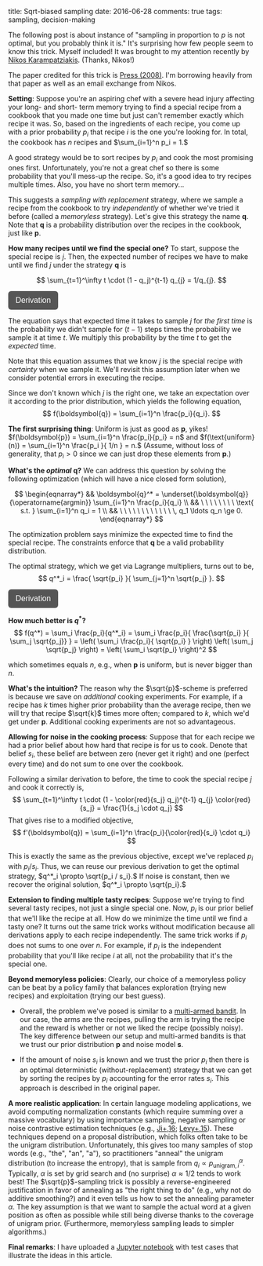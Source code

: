 title: Sqrt-biased sampling
date: 2016-06-28
comments: true
tags: sampling, decision-making

The following post is about instance of "sampling in proportion to $p$ is not
optimal, but you probably think it is." It's surprising how few people seem to
know this trick. Myself included! It was brought to my attention recently by
[Nikos Karampatziakis](http://lowrank.net/nikos/). (Thanks, Nikos!)

The paper credited for this trick is
[Press (2008)](http://www.pnas.org/content/106/6/1716.full.pdf). I'm borrowing
heavily from that paper as well as an email exchange from Nikos.

**Setting**: Suppose you're an aspiring chef with a severe head injury affecting
  your long- and short- term memory trying to find a special recipe from a
  cookbook that you made one time but just can't remember exactly which recipe
  it was. So, based on the ingredients of each recipe, you come up with a prior
  probability $p_i$ that recipe $i$ is the one you're looking for. In total, the
  cookbook has $n$ recipes and $\sum_{i=1}^n p_i = 1.$

A good strategy would be to sort recipes by $p_i$ and cook the most promising
ones first. Unfortunately, you're not a great chef so there is some probability
that you'll mess-up the recipe. So, it's a good idea to try recipes multiple
times. Also, you have no short term memory...

This suggests a *sampling with replacement* strategy, where we sample a recipe
from the cookbook to try *independently* of whether we've tried it before
(called a *memoryless* strategy). Let's give this strategy the name
$\boldsymbol{q}.$ Note that $\boldsymbol{q}$ is a probability distribution over
the recipes in the cookbook, just like $\boldsymbol{p}.$

**How many recipes until we find the special one?** To start, suppose the
special recipe is $j.$ Then, the expected number of recipes we have to make
until we find $j$ under the strategy $\boldsymbol{q}$ is

$$
\sum_{t=1}^\infty t \cdot (1 - q_j)^{t-1} q_{j} = 1/q_{j}.
$$

<style>
.toggle-button {
    background-color: #555555;
    border: none;
    color: white;
    padding: 10px 15px;
    border-radius: 6px;
    text-align: center;
    text-decoration: none;
    display: inline-block;
    font-size: 16px;
    cursor: pointer;
}
.derivation {
  background-color: #f2f2f2;
  border: thin solid #ddd;
  padding: 10px;
  margin-bottom: 10px;
}
</style>

<script>
// workaround for when markdown/mathjax gets confused by the
// javascript dollar function.
function toggle(x) { $(x).toggle(); }
</script>

<button onclick="toggle('#derivation-series')" class="toggle-button">Derivation</button>
<div id="derivation-series" style="display:none;" class="derivation">
**Derivation**:

We start with
$$
\sum_{t=1}^\infty t \cdot (1 - q_j)^{t-1} q_{j},
$$

Let $a = (1-q_j)$, to clean up notation.
$$
= q_{j} \sum_{t=1}^\infty t \cdot a^{t-1}
$$

Use the identity $\nabla_a [ a^t ] = t \cdot a^{t-1}$,
$$
= q_{j} \sum_{t=1}^\infty \nabla_a[ a^{t} ].
$$

Fish the gradient out of the sum and tweak summation index,
$$
= q_{j} \nabla_a\left[ \sum_{t=1}^\infty a^{t} \right]
= q_{j} \nabla_a\left[ -1 + \sum_{t=0}^\infty a^{t}\right]
$$

Plugin in the solution to the geometric series,
$$
= q_{j} \nabla_a\left[ -1 + \frac{1}{1-a} \right].
$$

Take derivative, expand $a$ and simplify,
$$
= q_{j} \frac{1}{(1-a)^2}
= \frac{1}{q_j}
$$

</div>


The equation says that expected time it takes to sample $j$ for *the first time*
is the probability we didn't sample for $(t-1)$ steps times the probability we
sample it at time $t.$ We multiply this probability by the time $t$ to get the
*expected* time.

Note that this equation assumes that we know $j$ is the special recipe *with
certainty* when we sample it. We'll revisit this assumption later when we
consider potential errors in executing the recipe.

Since we don't known which $j$ is the right one, we take an expectation over it
according to the prior distribution, which yields the following equation,
$$
f(\boldsymbol{q}) = \sum_{i=1}^n \frac{p_i}{q_i}.
$$

**The first surprising thing**: Uniform is just as good as $\boldsymbol{p}$,
  yikes! $f(\boldsymbol{p}) = \sum_{i=1}^n \frac{p_i}{p_i} = n$ and
  $f(\text{uniform}(n)) = \sum_{i=1}^n \frac{p_i }{ 1/n } = n.$ (Assume, without
  loss of generality, that $p_i > 0$ since we can just drop these elements from
  $\boldsymbol{p}.$)


**What's the *optimal* $\boldsymbol{q}$?** We can address this question by
solving the following optimization (which will have a nice closed form
solution),

$$
\begin{eqnarray*}
&& \boldsymbol{q}^* = \underset{\boldsymbol{q}}{\operatorname{argmin}} \sum_{i=1}^n \frac{p_i}{q_i} \\
&& \ \ \ \ \ \ \ \ \text{ s.t. } \sum_{i=1}^n q_i = 1 \\
&& \ \ \ \ \ \ \ \ \ \ \ \ \, q_1 \ldots q_n \ge 0.
\end{eqnarray*}
$$

The optimization problem says minimize the expected time to find the special
recipe. The constraints enforce that $\boldsymbol{q}$ be a valid probability
distribution.

The optimal strategy, which we get via Lagrange multipliers, turns out to be,
$$
q^*_i = \frac{ \sqrt{p_i} }{ \sum_{j=1}^n \sqrt{p_j} }.
$$


<button onclick="toggle('#Lagrange')" class="toggle-button">Derivation</button>
<div id="Lagrange" style="display:none;" class="derivation">
To solve this constrained optimization problem, we form the
Lagrangian,

$$\mathcal{L}(\boldsymbol{q}, \lambda) = \sum_{i=1}^n \frac{p_i}{q_i} - \lambda\cdot \left(1 - \sum_{i=1}^n q_i\right),$$

and solve for $\boldsymbol{q}$ and multiplier $\lambda$ such that partial
derivatives are all equal to zero. This gives us the following system of
nonlinear equations,

$$
\begin{eqnarray*}
&& \lambda - \frac{p_i}{q_i^2} = 0 \ \ \ \text{for } 1 \le i \le n \\
&& \lambda \cdot \left(1 - \sum_{i=1}^n q_i \right) = 0.
\end{eqnarray*}
$$

We see that $q_i = \pm \sqrt{\frac{p_i}{\lambda}}$ works for the first set of
equations, but since we need $q_i \ge 0$, we take the positive one. Solving for
$\lambda$ and plugging it in, we get a normalized distribution,

$$
q^*_i = \frac{ \sqrt{p_i} }{ \sum_{j=1}^n \sqrt{p_j} }.
$$

</div>


**How much better is $q^*$?**
$$
f(q^*) = \sum_i \frac{p_i}{q^*_i}
= \sum_i \frac{p_i}{ \frac{\sqrt{p_i} }{ \sum_j \sqrt{p_j}} }
= \left( \sum_i \frac{p_i}{ \sqrt{p_i} } \right) \left( \sum_j \sqrt{p_j} \right)
= \left( \sum_i \sqrt{p_i} \right)^2
$$

which sometimes equals $n$, e.g., when $\boldsymbol{p}$ is uniform, but is never
bigger than $n.$

**What's the intuition?** The reason why the $\sqrt{p}$-scheme is preferred is
because we save on *additional* cooking experiments. For example, if a recipe
has $k$ times higher prior probability than the average recipe, then we will try
that recipe $\sqrt{k}$ times more often; compared to $k$, which we'd get under
$\boldsymbol{p}.$ Additional cooking experiments are not so advantageous.

**Allowing for noise in the cooking process**: Suppose that for each recipe we
  had a prior belief about how hard that recipe is for us to cook. Denote that
  belief $s_i$, these belief are between zero (never get it right) and one
  (perfect every time) and do not sum to one over the cookbook.

Following a similar derivation to before, the time to cook the special recipe
$j$ and cook it correctly is,
$$
\sum_{t=1}^\infty t \cdot (1 - \color{red}{s_j} q_j)^{t-1} q_{j} \color{red}{s_j} = \frac{1}{s_j \cdot q_j}
$$
That gives rise to a modified objective,
$$
f'(\boldsymbol{q}) = \sum_{i=1}^n \frac{p_i}{\color{red}{s_i} \cdot q_i}
$$

This is exactly the same as the previous objective, except we've replaced $p_i$
with $p_i/s_i.$ Thus, we can reuse our previous derivation to get the optimal
strategy, $q^*_i \propto \sqrt{p_i / s_i}.$ If noise is constant, then we
recover the original solution, $q^*_i \propto \sqrt{p_i}.$


**Extension to finding multiple tasty recipes**: Suppose we're trying to find
  several tasty recipes, not just a single special one. Now, $p_i$ is our prior
  belief that we'll like the recipe at all. How do we minimize the time until we
  find a tasty one? It turns out the same trick works without modification
  because all derivations apply to each recipe independently. The same trick
  works if $p_i$ does not sums to one over $n.$ For example, if $p_i$ is the
  independent probability that you'll like recipe $i$ at all, not the
  probability that it's the special one.

**Beyond memoryless policies**: Clearly, our choice of a memoryless policy can
  be beat by a policy family that balances exploration (trying new recipes) and
  exploitation (trying our best guess).

  * Overall, the problem we've posed is similar to a
    [multi-armed bandit](https://en.wikipedia.org/wiki/Multi-armed_bandit). In
    our case, the arms are the recipes, pulling the arm is trying the recipe and
    the reward is whether or not we liked the recipe (possibly noisy). The key
    difference between our setup and multi-armed bandits is that we trust our
    prior distribution $\boldsymbol{p}$ and noise model $\boldsymbol{s}.$

  * If the amount of noise $s_i$ is known and we trust the prior $p_i$ then
    there is an optimal deterministic (without-replacement) strategy that we can
    get by sorting the recipes by $p_i$ accounting for the error rates
    $s_i.$ This approach is described in the original paper.

**A more realistic application**: In certain language modeling applications, we
  avoid computing normalization constants (which require summing over a massive
  vocabulary) by using importance sampling, negative sampling or noise
  contrastive estimation techniques (e.g.,
  [Ji+,16](https://arxiv.org/pdf/1511.06909.pdf);
  [Levy+,15](http://www.aclweb.org/anthology/Q15-1016)). These techniques depend
  on a proposal distribution, which folks often take to be the unigram
  distribution. Unfortunately, this gives too many samples of stop words (e.g.,
  "the", "an", "a"), so practitioners "anneal" the unigram distribution (to
  increase the entropy), that is sample from $q_i \propto
  p_{\text{unigram},i}^\alpha.$ Typically, $\alpha$ is set by grid search and
  (no surprise) $\alpha \approx 1/2$ tends to work best! The $\sqrt{p}$-sampling
  trick is possibly a reverse-engineered justification in favor of annealing as
  "the right thing to do" (e.g., why not do additive smoothing?) and it even
  tells us how to set the annealing parameter $\alpha.$ The key assumption is
  that we want to sample the actual word at a given position as often as
  possible while still being diverse thanks to the coverage of unigram
  prior. (Furthermore, memoryless sampling leads to simpler algorithms.)

<!--
Actually, many word2vec papers use $\alpha=3/4$, which was suggested in
[Levy+,15](http://www.aclweb.org/anthology/Q15-1016), including the default
value in
[gensim](https://github.com/RaRe-Technologies/gensim/blob/develop/gensim/models/word2vec.py#L462). So,
[Ryan Cotterell](https://ryancotterell.github.io/) ran a quick experiment with
gensim, which confirmed the suspicion that $1/2$ may be better than $3/4.$

    Word similarity accuracy (avg of 10 runs)
    | alpha | accuracy |
    +==================+
    |  0.00 |    0.354 |
    |  0.25 |    0.403 |
    |  0.50 |    0.414 |
    |  0.75 |    0.395 |
    |  1.00 |    0.345 |
-->

**Final remarks**: I have uploaded a [Jupyter notebook](https://github.com/timvieira/blog/blob/master/content/notebook/Sqrt-biased-sampling.ipynb) with test cases that illustrate the ideas in this article.
